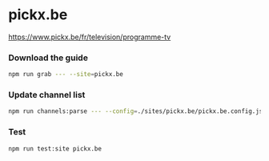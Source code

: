 # pickx.be

https://www.pickx.be/fr/television/programme-tv

### Download the guide

```sh
npm run grab --- --site=pickx.be
```

### Update channel list

```sh
npm run channels:parse --- --config=./sites/pickx.be/pickx.be.config.js --output=./sites/pickx.be/pickx.be.channels.xml
```

### Test

```sh
npm run test:site pickx.be
```
